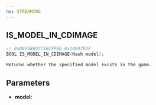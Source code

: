 ```yaml
---
ns: STREAMING
---
```

## IS_MODEL_IN_CDIMAGE

```c
// 0xD6F3B6D7716CFF8E 0x1094782F
BOOL IS_MODEL_IN_CDIMAGE(Hash model);
```

```
Returns whether the specified model exists in the game.
```

## Parameters
* **model**:
